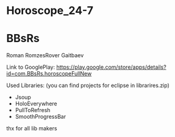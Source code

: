 Horoscope_24-7
==============
BBsRs
=====
Roman RomzesRover Gaitbaev 

Link to GooglePlay: https://play.google.com/store/apps/details?id=com.BBsRs.horoscopeFullNew

Used Libraries: (you can find projects for eclipse in librarires.zip)
* Jsoup
* HoloEverywhere
* PullToRefresh
* SmoothProgressBar

thx for all lib makers
